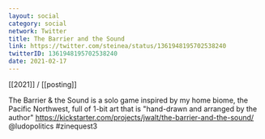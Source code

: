 ```yaml
---
layout: social
category: social
network: Twitter
title: The Barrier and the Sound
link: https://twitter.com/steinea/status/1361948195702538240
twitterID: 1361948195702538240
date: 2021-02-17
---
```


[[2021]] / [[posting]]

The Barrier & the Sound is a solo game inspired by my home biome, the Pacific Northwest, full of 1-bit art that is "hand-drawn and arranged by the author" <https://kickstarter.com/projects/jwalt/the-barrier-and-the-sound/> @ludopolitics #zinequest3

